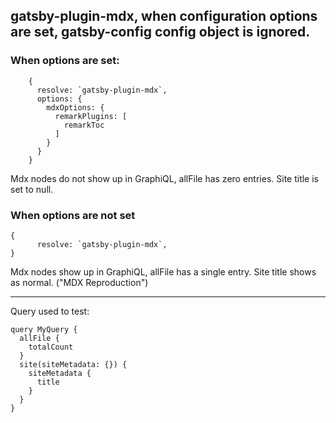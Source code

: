 ## gatsby-plugin-mdx, when configuration options are set, gatsby-config config object is ignored.

### When options are set:
```
    {
      resolve: `gatsby-plugin-mdx`,
      options: {
        mdxOptions: {
          remarkPlugins: [
            remarkToc
          ]
        }
      }
    }
```

Mdx nodes do not show up in GraphiQL, allFile has zero entries.
Site title is set to null.

### When options are not set
```
{
      resolve: `gatsby-plugin-mdx`,
}
```

Mdx nodes show up in GraphiQL, allFile has a single entry.
Site title shows as normal. ("MDX Reproduction")


---


Query used to test:


```
query MyQuery {
  allFile {
    totalCount
  }
  site(siteMetadata: {}) {
    siteMetadata {
      title
    }
  }
}
```